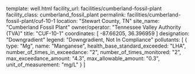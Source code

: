 template: well.html
facility_url: facilities/cumberland-fossil-plant
facility_class: cumberland_fossil_plant
permalink: facilities/cumberland-fossil-plant/cuf-10-1
location: "Stewart County, TN"
site_name: "Cumberland Fossil Plant"
owner/operator: "Tennessee Valley Authority (TVA)"
title: "CUF-10-1"
coordinates: [
  -87.66205,
  36.396959
]
designation: "Downgradient"
legend: "Downgradient, Not In Compliance"
pollutants: [
  {
  type: "Mg",
  name: "Manganese",
  health_base_standard_exceeded: "LHA",
  number_of_times_in_exceedance: "2",
  number_of_times_monitored: "2",
  max_exceedance_amount: "4.3",
  max_allowable_amount: "0.3",
  unit_of_measurement: "mg/L"
  }
]
